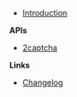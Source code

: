 -   [Introduction](/)

**APIs**

-   [2captcha](/2captcha.md)

**Links**

-   [Changelog](/changelog)
